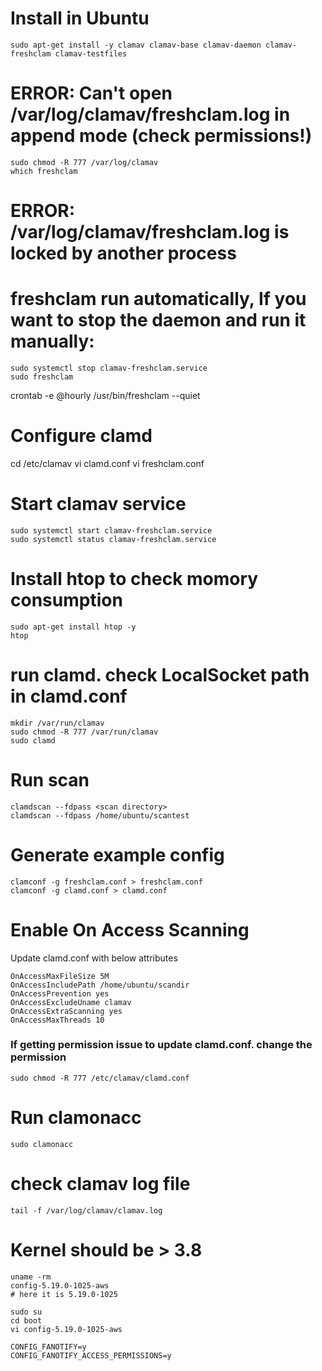 
# Install in Ubuntu 

```
sudo apt-get install -y clamav clamav-base clamav-daemon clamav-freshclam clamav-testfiles
```

# ERROR: Can't open /var/log/clamav/freshclam.log in append mode (check permissions!)
```
sudo chmod -R 777 /var/log/clamav
which freshclam
```

# ERROR: /var/log/clamav/freshclam.log is locked by another process
# freshclam run automatically, If you want to stop the daemon and run it manually:
```
sudo systemctl stop clamav-freshclam.service
sudo freshclam
```

crontab -e
@hourly   /usr/bin/freshclam --quiet

# Configure clamd 
cd /etc/clamav
vi clamd.conf
vi  freshclam.conf

# Start clamav service

```
sudo systemctl start clamav-freshclam.service
sudo systemctl status clamav-freshclam.service
```
# Install htop to check momory consumption
```
sudo apt-get install htop -y 
htop
```

# run clamd. check LocalSocket path in clamd.conf
```
mkdir /var/run/clamav
sudo chmod -R 777 /var/run/clamav
sudo clamd
```

# Run scan 

```
clamdscan --fdpass <scan directory>
clamdscan --fdpass /home/ubuntu/scantest
```


# Generate example config
```
clamconf -g freshclam.conf > freshclam.conf
clamconf -g clamd.conf > clamd.conf
```


# Enable On Access Scanning 
Update clamd.conf with below attributes
```
OnAccessMaxFileSize 5M
OnAccessIncludePath /home/ubuntu/scandir
OnAccessPrevention yes
OnAccessExcludeUname clamav
OnAccessExtraScanning yes
OnAccessMaxThreads 10

```
### If getting permission issue to update clamd.conf. change the permission

```
sudo chmod -R 777 /etc/clamav/clamd.conf
```

# Run clamonacc
```
sudo clamonacc
```

# check clamav log file
```
tail -f /var/log/clamav/clamav.log
```

# Kernel should be > 3.8
```
uname -rm
config-5.19.0-1025-aws
# here it is 5.19.0-1025

sudo su 
cd boot
vi config-5.19.0-1025-aws

CONFIG_FANOTIFY=y
CONFIG_FANOTIFY_ACCESS_PERMISSIONS=y
```
